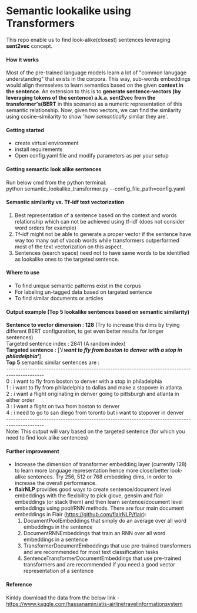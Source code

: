 # Semantic lookalike using Transformers
This repo enable us to find look-alike(closest) sentences leveraging **sent2vec** concept.

#### How it works
Most of the pre-trained language models learn a lot of "common lanugage understanding" that exists in the corpora. This way, sub-words embeddings would align themselves to learn semantics based on the given **context in the sentence**. An extension to this is to **generate sentence-vectors (by leveraging tokens of the sentence) a.k.a. sent2vec from the transformer's(BERT** in this scenario) as a numeric representation of this semantic relationship. Now, given two vectors, we can find the similarity using cosine-similarity to show 'how *semantically* similar they are'. 
 
#### Getting started
- create virtual environment
- install requirements 
- Open config.yaml file and modify parameters as per your setup

#### Getting semantic look alike sentences
Run below cmd from the python terminal: <br> 
python semantic_lookalike_transformer.py --config_file_path=config.yaml 

#### Semantic similarity vs. Tf-idf text vectorization
1. Best representation of a sentence based on the context and words relationship which can not be achieved using tf-idf (does not consider word orders for example)
2. Tf-idf might not be able to generate a proper vector if the sentence have way too many out of vacob words while transformers outperformed most of the text vectorization on this aspect.
3. Sentences (search space) need not to have same words to be identified as lookalike ones to the targeted sentence.  

#### Where to use
- To find unique semantic patterns exist in the corpus 
- For labeling un-tagged data based on targeted sentence   
- To find similar documents or articles

#### Output example (Top 5 lookalike sentences based on semantic similarity)
**Sentence to vector dimension : 128** (Try to increase this dims by trying different BERT configuration, to get even better results for longer sentences)<br> 
Targeted sentence index : 2841 (A random index) <br>
**Targeted sentence :** [***'i want to fly from boston to denver with a stop in philadelphia'***] <br>
**Top 5** semantic similar sentences are : <br>
----------------------------------------------------------------------------------------------<br>
0 : i want to fly from boston to denver with a stop in philadelphia <br>
1 : i want to fly from philadelphia to dallas and make a stopover in atlanta <br>
2 : i want a flight originating in denver going to pittsburgh and atlanta in either order <br>
3 : i want a flight on twa from boston to denver <br>
4 : i need to go to san diego from toronto but i want to stopover in denver<br>
----------------------------------------------------------------------------------------------<br>
Note: This output will vary based on the targeted sentence (for which you need to find look alike sentences)

#### Further improvement
- Increase the dimension of transformer embedding layer (currently 128) to learn more language representation hence more close/better look-alike sentences. Try 256, 512 or 768 embedding dims, in order to increase the overall performance. 
- **flairNLP** provides good ways to create sentence/document level embeddings with the flexibility to pick glove, gensim and flair embeddings (or stack them) and then learn sentence/document level embeddings using pool/RNN methods. There are four main document embeddings in Flair (https://github.com/flairNLP/flair):
  1) DocumentPoolEmbeddings that simply do an average over all word embeddings in the sentence
  2) DocumentRNNEmbeddings that train an RNN over all word embeddings in a sentence
  3) TransformerDocumentEmbeddings that use pre-trained transformers and are recommended for most text classification tasks
  4) SentenceTransformerDocumentEmbeddings that use pre-trained transformers and are recommended if you need a good vector representation of a sentence

#### Reference
Kinldy download the data from the below link - <br>
https://www.kaggle.com/hassanamin/atis-airlinetravelinformationsystem 
